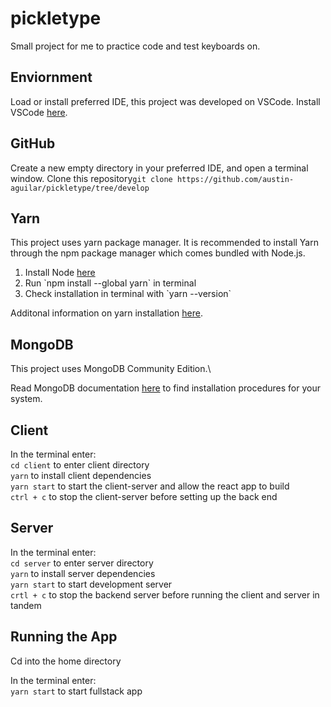 # pickletype
Small project for me to practice code and test keyboards on.

## Enviornment

Load or install preferred IDE, this project was developed on VSCode. 
Install VSCode <a href="https://code.visualstudio.com/download">here</a>. 

## GitHub
Create a new empty directory in your preferred IDE, and open a terminal window. 
Clone this repository`git clone https://github.com/austin-aguilar/pickletype/tree/develop`


## Yarn
This project uses yarn package manager. It is recommended to install Yarn through the npm package manager which comes bundled with Node.js.
<ol>
    <li>Install Node <a href="https://nodejs.org/en/download">here</a></li>
    <li>Run `npm install --global yarn` in terminal</li>
    <li>Check installation in terminal with `yarn --version`</li>
</ol>
Additonal information on yarn installation <a href="https://classic.yarnpkg.com/lang/en/docs/install/#mac-stable">here</a>.

## MongoDB
This project uses MongoDB Community Edition.\\

Read MongoDB documentation <a href="https://www.mongodb.com/docs/manual/administration/install-community/">here</a> to find installation procedures for your system.



## Client 
In the terminal enter:\
`cd client` to enter client directory\
`yarn` to install client dependencies\
`yarn start` to start the client-server and allow the react app to build\
`ctrl + c` to stop the client-server before setting up the back end

## Server 
In the terminal enter:\
`cd server` to enter server directory\
`yarn` to install server dependencies\
`yarn start` to start development server\
`crtl + c` to stop the backend server before running the client and server in tandem

## Running the App
Cd into the home directory

In the terminal enter:\
`yarn start` to start fullstack app
